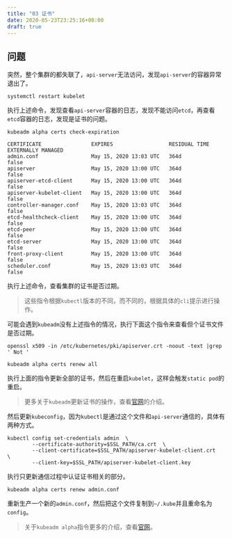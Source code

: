 ```yaml
---
title: "03 证书"
date: 2020-05-23T23:25:16+08:00
draft: true
---
```


## 问题

突然，整个集群的都失联了，`api-server`无法访问，发现`api-server`的容器异常退出了。

```shell script
systemctl restart kubelet
```

执行上述命令，发现查看`api-server`容器的日志，发现不能访问`etcd`，再查看`etcd`容器的日志，发现是证书的问题。


```shell script
kubeadm alpha certs check-expiration

CERTIFICATE                EXPIRES                  RESIDUAL TIME   EXTERNALLY MANAGED
admin.conf                 May 15, 2020 13:03 UTC   364d            false
apiserver                  May 15, 2020 13:00 UTC   364d            false
apiserver-etcd-client      May 15, 2020 13:00 UTC   364d            false
apiserver-kubelet-client   May 15, 2020 13:00 UTC   364d            false
controller-manager.conf    May 15, 2020 13:03 UTC   364d            false
etcd-healthcheck-client    May 15, 2020 13:00 UTC   364d            false
etcd-peer                  May 15, 2020 13:00 UTC   364d            false
etcd-server                May 15, 2020 13:00 UTC   364d            false
front-proxy-client         May 15, 2020 13:00 UTC   364d            false
scheduler.conf             May 15, 2020 13:03 UTC   364d            false
```

执行上述命令，查看集群的证书是否过期。

> 这些指令根据`kubectl`版本的不同，而不同的，根据具体的`cli`提示进行操作。

可能会遇到`kubeadm`没有上述指令的情况，执行下面这个指令来查看但个证书文件是否过期。

```shell script
openssl x509 -in /etc/kubernetes/pki/apiserver.crt -noout -text |grep ' Not '
```

```shell script
kubeadm alpha certs renew all
```

执行上面的指令更新全部的证书，然后在重启`kubelet`，这样会触发`static pod`的重启。

> 更多关于`kubeadm`更新证书的操作，查看[官网](https://kubernetes.io/zh/docs/tasks/administer-cluster/kubeadm/kubeadm-certs/)的介绍。

然后更新`kubeconfig`，因为`kubectl`是通过这个文件和`api-server`通信的，具体有两种方式。

```shell script
kubectl config set-credentials admin  \
        --certificate-authority=$SSL_PATH/ca.crt  \
        --client-certificate=$SSL_PATH/apiserver-kubelet-client.crt   \
        --client-key=$SSL_PATH/apiserver-kubelet-client.key

```

执行只更新通信过程中认证证书相关的部分。

```shell script
kubeadm alpha certs renew admin.conf
```

重新生产一个新的`admin.conf`，然后把这个文件复制到`~/.kube`并且重命名为`config`。

> 关于`kubeadm alpha`指令更多的介绍，查看[官网](https://kubernetes.io/docs/reference/setup-tools/kubeadm/kubeadm-alpha/)。
